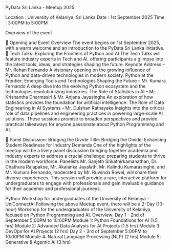 




PyData Sri Lanka - Meetup 2025

Location :  University of Kelaniya, Sri Lanka
Date : 1st September 2025
Time : 3:00PM to 5:00PM

Overview of the event

🔹 Opening and Event Overview
The event begins on 1st September 2025, with a warm welcome and an introduction to the PyData Sri Lanka initiative.
🔹 Tech Talks: Exploring the Frontiers of Python and AI
The Tech Talks will feature industry experts in Tech and AI, offering participants a glimpse into the latest tools, ideas, and strategies shaping the future.
Keynote Address – Mr. Rohan Fernando
A visionary opening on the growing influence of Python and data-driven technologies in modern society.
Python at the Frontier: Emerging Tools and Technologies Shaping the Future – Mr. Kumara Fernando
A deep dive into the evolving Python ecosystem and the technologies revolutionizing industries.
The Role of Statistics in AI – Mr. Krishantha Dharmasiri & Mr. Anjana Jayasinghe
An exploration of how statistics provides the foundation for artificial intelligence.
The Role of Data Engineering in AI Systems – Mr. Dulshan Ratnayake
Insights into the critical role of data pipelines and engineering practices in powering large-scale AI solutions.
These sessions promise to broaden perspectives and provide practical takeaways for anyone passionate about Python Programming and AI.

🔹 Panel Discussion: Bridging the Divide
Title: Bridging the Divide: Enhancing Student Readiness for Industry Demands
One of the highlights of the meetup will be a lively panel discussion bringing together academia and industry experts to address a crucial challenge: preparing students to thrive in the modern workforce.
Panelists Mr. Sanjeth Srikathirkamanathan, Dr. Chathura Rajapakse, Mr. Akalanka Jayalath, Mr. Kalindu Kumarasinghe, and Mr. Kumara Fernando, moderated by Mr. Ruwinda Rowel, will share their diverse experiences.
This session will provide a rare, interactive platform for undergraduates to engage with professionals and gain invaluable guidance for their academic and professional journeys.


Python Workshop for undergraduates of the University of Kelaniya - UniConnectAI
Following the above Meetup event, there will be a 2-Day (10-hour) Workshop for the undergraduates of the University of Kelaniya, focused on Python Programming and AI. 
Overview:
Day 1 - 2nd of September 5:00PM to 10:00PM
Module 1: Python Foundations for AI (1.5 hrs)
Module 2: Advanced Data Analysis for AI Projects (1.5 hrs)
Module 3: DevOps for AI Projects (2 hrs)
	Day 2 - 3rd of September 5:00PM to 10:00PM
Module 4: Natural Language Processing (NLP) (2 hrs)
Module 5: Generative & Agentic AI (3 hrs)


